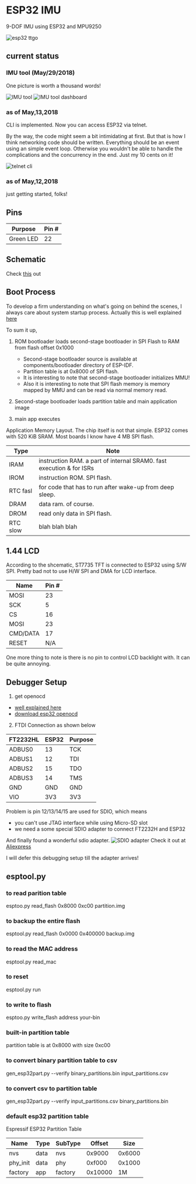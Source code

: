 # ESP32 IMU

9-DOF IMU using ESP32 and MPU9250

![esp32 ttgo](captures/esp32_ttgo.jpg "esp32 ttgo")

## current status

### IMU tool (May/29/2018)
One picture is worth a thousand words!

![IMU tool](captures/imu_tool.png "IMU tool")
![IMU tool dashboard](captures/imu_tool_dashboard.png.jpg "IMU tool dashboard")



### as of May,13,2018
CLI is implemented. Now you can access ESP32 via telnet.

By the way, the code might seem a bit intimidating at first.
But that is how I think networking code should be written. Everything should be an event
using an simple event loop. Otherwise you wouldn't be able to handle the complications and the concurrency in the end. Just my 10 cents on it!

![telnet cli](captures/cli.png "shell telnetl")

### as of May,12,2018
just getting started, folks!

## Pins

| Purpose    | Pin #  |
| ---------- | ------ |
| Green LED  | 22     |


## Schematic

Check [this](doc/T10_V1.2.pdf) out

## Boot Process

To develop a firm understanding on what's going on behind the scenes, I always care about system startup process.
Actually this is well explained [here](https://esp-idf.readthedocs.io/en/v2.0/general-notes.html)

To sum it up,
1. ROM bootloader loads second-stage bootloader in SPI Flash to RAM from flash offset 0x1000
   * Second-stage bootloader source is available at components/bootloader directory of ESP-IDF.
   * Partition table is at 0x8000 of SPI flash.
   * It is interesting to note that second-stage bootloader initializes MMU!
   * Also it is interesting to note that SPI flash memory is memory mapped by MMU and can be read via normal memory read.

2. Second-stage bootloader loads partition table and main application image

3. main app executes

Application Memory Layout. The chip itself is not that simple.
ESP32 comes with 520 KiB SRAM. Most boards I know have 4 MB SPI flash.

| Type        | Note                                                                 |
| ----------- | -------------------------------------------------------------------- |
| IRAM        | instruction RAM. a part of internal SRAM0. fast execution & for ISRs |
| IROM        | instruction ROM. SPI flash.                                          |
| RTC fasl    | for code that has to run after wake-up from deep sleep.              |
| DRAM        | data ram. of course.                                                 |
| DROM        | read only data in SPI flash.                                         |
| RTC slow    | blah blah blah                                                       |

## 1.44 LCD
According to the shcematic, ST7735 TFT is connected to ESP32 using S/W SPI.
Pretty bad not to use H/W SPI and DMA for LCD interface.

| Name       | Pin #  |
| ---------- | ------ |
| MOSI       | 23     |
| SCK        | 5      |
| CS         | 16     |
| MOSI       | 23     |
| CMD/DATA   | 17     |
| RESET      | N/A    |

One more thing to note is there is no pin to control LCD backlight with.
It can be quite annoying.

## Debugger Setup

1. get openocd
  * [well explained here](http://esp-idf.readthedocs.io/en/latest/api-guides/jtag-debugging/#jtag-debugging-setup-openocd)
  * [download esp32 openocd](http://esp-idf.readthedocs.io/en/latest/api-guides/jtag-debugging/setup-openocd-linux.html)

2. FTDI Connection as shown below

  | FT2232HL     |  ESP32     | Purpose    |
  | ------------ | ---------- | ---------- |
  |ADBUS0        | 13         | TCK        |
  |ADBUS1        | 12         | TDI        |
  |ADBUS2        | 15         | TDO        |
  |ADBUS3        | 14         | TMS        |
  |GND           | GND        | GND        |
  |VIO           | 3V3        | 3V3        |

  Problem is pin 12/13/14/15 are used for SDIO, which means
  * you can't use JTAG interface while using Micro-SD slot
  * we need a some special SDIO adapter to connect FT2232H and ESP32

  And finally found a wonderful sdio adapter.
  ![SDIO adapter](captures/sdio_adapter.jpg "sdio adapter")
  Check it out at [Aliexpress](https://www.aliexpress.com/item/kebidu-Hot-sale-25CM-48CM-62CM-TF-to-micro-SD-card-Flex-Extension-cable-Extender-Adapter/32832944156.html?spm=2114.10010108.1000013.1.27bc4b3b74DRpO&scm=1007.13339.90158.0&scm_id=1007.13339.90158.0&scm-url=1007.13339.90158.0&pvid=2645295a-4392-4172-896b-e88ce2aafd8f&_t=pvid:2645295a-4392-4172-896b-e88ce2aafd8f,scm-url:1007.13339.90158.0)

  I will defer this debugging setup till the adapter arrives!

## esptool.py
### to read parition table
esptoo.py read_flash 0x8000 0xc00 partition.img

### to backup the entire flash
esptool.py read_flash 0x0000 0x400000 backup.img

### to read the MAC address
esptool.py read_mac 

### to reset
esptool.py run

### to write to flash
esptoo.py write_flash address your-bin

### built-in partition table
partition table is at 0x8000 with size 0xc00

### to convert binary partition table to csv
gen_esp32part.py --verify binary_partitions.bin input_partitions.csv

### to convert csv to partition table
gen_esp32part.py --verify input_partitions.csv binary_partitions.bin

### default esp32 partition table
  Espressif ESP32 Partition Table

  |Name      |Type    |SubType    |Offset     |Size      |
  | -------- | ------ | --------- | --------- | -------- |
  | nvs      | data   | nvs       | 0x9000    | 0x6000   |
  | phy_init | data   | phy       | 0xf000    | 0x1000   |
  | factory  | app    | factory   | 0x10000   | 1M       |
